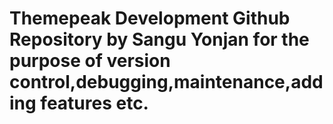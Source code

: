 # Themepeak Development Github Repository by Sangu Yonjan for the purpose of version control,debugging,maintenance,adding features etc.
